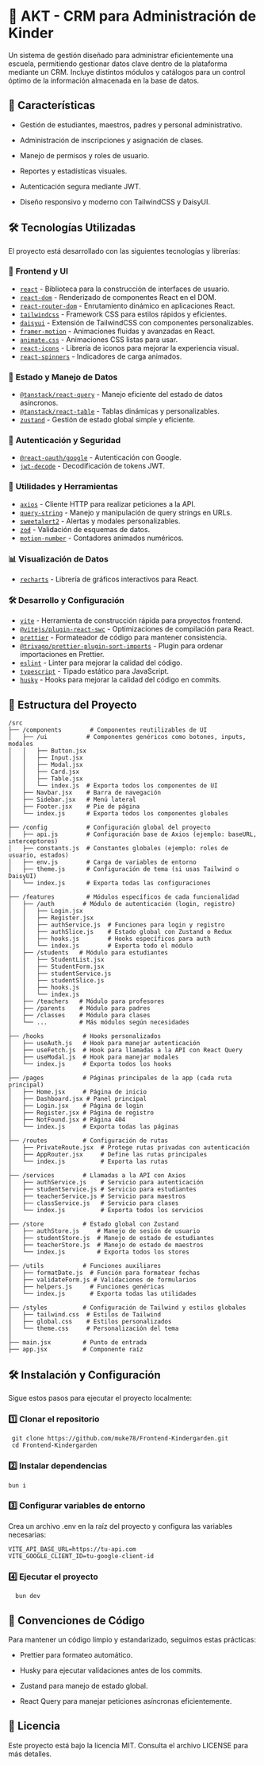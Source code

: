 # 🏫 AKT - CRM para Administración de Kinder

Un sistema de gestión diseñado para administrar eficientemente una escuela, permitiendo gestionar datos clave dentro de la plataforma mediante un CRM. Incluye distintos módulos y catálogos para un control óptimo de la información almacenada en la base de datos.

## 🚀 Características

- Gestión de estudiantes, maestros, padres y personal administrativo.

- Administración de inscripciones y asignación de clases.

- Manejo de permisos y roles de usuario.

- Reportes y estadísticas visuales.

- Autenticación segura mediante JWT.

- Diseño responsivo y moderno con TailwindCSS y DaisyUI.

## 🛠 Tecnologías Utilizadas

El proyecto está desarrollado con las siguientes tecnologías y librerías:

### 📌 **Frontend y UI**

- [`react`](https://react.dev/) - Biblioteca para la construcción de interfaces de usuario.
- [`react-dom`](https://react.dev/) - Renderizado de componentes React en el DOM.
- [`react-router-dom`](https://reactrouter.com/) - Enrutamiento dinámico en aplicaciones React.
- [`tailwindcss`](https://tailwindcss.com/) - Framework CSS para estilos rápidos y eficientes.
- [`daisyui`](https://daisyui.com/) - Extensión de TailwindCSS con componentes personalizables.
- [`framer-motion`](https://www.framer.com/motion/) - Animaciones fluidas y avanzadas en React.
- [`animate.css`](https://animate.style/) - Animaciones CSS listas para usar.
- [`react-icons`](https://react-icons.github.io/react-icons/) - Librería de iconos para mejorar la experiencia visual.
- [`react-spinners`](https://www.davidhu.io/react-spinners/) - Indicadores de carga animados.

### 🔄 **Estado y Manejo de Datos**

- [`@tanstack/react-query`](https://tanstack.com/query/latest) - Manejo eficiente del estado de datos asíncronos.
- [`@tanstack/react-table`](https://tanstack.com/table/latest) - Tablas dinámicas y personalizables.
- [`zustand`](https://zustand-demo.pmnd.rs/) - Gestión de estado global simple y eficiente.

### 🔐 **Autenticación y Seguridad**

- [`@react-oauth/google`](https://github.com/MomenSherif/react-oauth) - Autenticación con Google.
- [`jwt-decode`](https://github.com/auth0/jwt-decode) - Decodificación de tokens JWT.

### 🔧 **Utilidades y Herramientas**

- [`axios`](https://axios-http.com/) - Cliente HTTP para realizar peticiones a la API.
- [`query-string`](https://www.npmjs.com/package/query-string) - Manejo y manipulación de query strings en URLs.
- [`sweetalert2`](https://sweetalert2.github.io/) - Alertas y modales personalizables.
- [`zod`](https://zod.dev/) - Validación de esquemas de datos.
- [`motion-number`](https://motion-number.barvian.me/) - Contadores animados numéricos.

### 📊 **Visualización de Datos**

- [`recharts`](https://recharts.org/en-US/) - Librería de gráficos interactivos para React.

### 🛠 **Desarrollo y Configuración**

- [`vite`](https://vitejs.dev/) - Herramienta de construcción rápida para proyectos frontend.
- [`@vitejs/plugin-react-swc`](https://www.npmjs.com/package/@vitejs/plugin-react-swc) - Optimizaciones de compilación para React.
- [`prettier`](https://prettier.io/) - Formateador de código para mantener consistencia.
- [`@trivago/prettier-plugin-sort-imports`](https://github.com/trivago/prettier-plugin-sort-imports) - Plugin para ordenar importaciones en Prettier.
- [`eslint`](https://eslint.org/) - Linter para mejorar la calidad del código.
- [`typescript`](https://www.typescriptlang.org/) - Tipado estático para JavaScript.
- [`husky`](https://typicode.github.io/husky/#/) - Hooks para mejorar la calidad del código en commits.

## 📂 Estructura del Proyecto

```
/src
├── /components        # Componentes reutilizables de UI
│   ├── /ui           # Componentes genéricos como botones, inputs, modales
│   │   ├── Button.jsx
│   │   ├── Input.jsx
│   │   ├── Modal.jsx
│   │   ├── Card.jsx
│   │   ├── Table.jsx
│   │   └── index.js  # Exporta todos los componentes de UI
│   ├── Navbar.jsx    # Barra de navegación
│   ├── Sidebar.jsx   # Menú lateral
│   ├── Footer.jsx    # Pie de página
│   └── index.js      # Exporta todos los componentes globales
│
├── /config           # Configuración global del proyecto
│   ├── api.js        # Configuración base de Axios (ejemplo: baseURL, interceptores)
│   ├── constants.js  # Constantes globales (ejemplo: roles de usuario, estados)
│   ├── env.js        # Carga de variables de entorno
│   ├── theme.js      # Configuración de tema (si usas Tailwind o DaisyUI)
│   └── index.js      # Exporta todas las configuraciones
│
├── /features         # Módulos específicos de cada funcionalidad
│   ├── /auth        # Módulo de autenticación (login, registro)
│   │   ├── Login.jsx
│   │   ├── Register.jsx
│   │   ├── authService.js  # Funciones para login y registro
│   │   ├── authSlice.js    # Estado global con Zustand o Redux
│   │   ├── hooks.js        # Hooks específicos para auth
│   │   └── index.js        # Exporta todo el módulo
│   ├── /students   # Módulo para estudiantes
│   │   ├── StudentList.jsx
│   │   ├── StudentForm.jsx
│   │   ├── studentService.js
│   │   ├── studentSlice.js
│   │   ├── hooks.js
│   │   └── index.js
│   ├── /teachers   # Módulo para profesores
│   ├── /parents    # Módulo para padres
│   ├── /classes    # Módulo para clases
│   └── ...         # Más módulos según necesidades
│
├── /hooks           # Hooks personalizados
│   ├── useAuth.js   # Hook para manejar autenticación
│   ├── useFetch.js  # Hook para llamadas a la API con React Query
│   ├── useModal.js  # Hook para manejar modales
│   └── index.js     # Exporta todos los hooks
│
├── /pages           # Páginas principales de la app (cada ruta principal)
│   ├── Home.jsx     # Página de inicio
│   ├── Dashboard.jsx # Panel principal
│   ├── Login.jsx    # Página de login
│   ├── Register.jsx # Página de registro
│   ├── NotFound.jsx # Página 404
│   └── index.js     # Exporta todas las páginas
│
├── /routes          # Configuración de rutas
│   ├── PrivateRoute.jsx  # Protege rutas privadas con autenticación
│   ├── AppRouter.jsx     # Define las rutas principales
│   └── index.js          # Exporta las rutas
│
├── /services        # Llamadas a la API con Axios
│   ├── authService.js    # Servicio para autenticación
│   ├── studentService.js # Servicio para estudiantes
│   ├── teacherService.js # Servicio para maestros
│   ├── classService.js   # Servicio para clases
│   └── index.js          # Exporta todos los servicios
│
├── /store           # Estado global con Zustand
│   ├── authStore.js     # Manejo de sesión de usuario
│   ├── studentStore.js  # Manejo de estado de estudiantes
│   ├── teacherStore.js  # Manejo de estado de maestros
│   └── index.js         # Exporta todos los stores
│
├── /utils           # Funciones auxiliares
│   ├── formatDate.js  # Función para formatear fechas
│   ├── validateForm.js # Validaciones de formularios
│   ├── helpers.js     # Funciones genéricas
│   └── index.js       # Exporta todas las utilidades
│
├── /styles          # Configuración de Tailwind y estilos globales
│   ├── tailwind.css  # Estilos de Tailwind
│   ├── global.css    # Estilos personalizados
│   └── theme.css     # Personalización del tema
│
├── main.jsx         # Punto de entrada
├── app.jsx          # Componente raíz
```

## 🛠 Instalación y Configuración

Sigue estos pasos para ejecutar el proyecto localmente:

### 1️⃣ Clonar el repositorio

```
 git clone https://github.com/muke78/Frontend-Kindergarden.git
 cd Frontend-Kindergarden
```

### 2️⃣ Instalar dependencias

```
bun i
```

### 3️⃣ Configurar variables de entorno

Crea un archivo .env en la raíz del proyecto y configura las variables necesarias:

```
VITE_API_BASE_URL=https://tu-api.com
VITE_GOOGLE_CLIENT_ID=tu-google-client-id
```

### 4️⃣ Ejecutar el proyecto

```
  bun dev
```

## 📌 Convenciones de Código

Para mantener un código limpio y estandarizado, seguimos estas prácticas:

- Prettier para formateo automático.

- Husky para ejecutar validaciones antes de los commits.

- Zustand para manejo de estado global.

- React Query para manejar peticiones asíncronas eficientemente.

## 📄 Licencia

Este proyecto está bajo la licencia MIT. Consulta el archivo LICENSE para más detalles.

